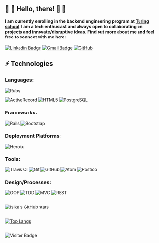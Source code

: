 ## 👋 👋 Hello, there! 👋 👋 

#### I am currently enrolling in the backend engineering program at [Turing school](https://turing.edu/).  I am a tech enthusiast and always open to collaborating on projects and innovate/disruptive ideas.  Find out more about me and feel free to connect with me here:

[![Linkedin Badge](https://img.shields.io/badge/-isika-blue?style=flat-square&logo=Linkedin&logoColor=white&link=https://www.linkedin.com/in/anirudhemmadi/)](https://www.linkedin.com/in/isika/)
[![Gmail Badge](https://img.shields.io/badge/-isika.powers@gmail.com-c14438?style=flat-square&logo=Gmail&logoColor=white&link=mailto:kanna6501@gmail.com)](mailto:isika.powers@gmail.com)
<a href="https://github.com/isikapowers" target="_blank"><img alt="GitHub" src="https://img.shields.io/badge/-@isikapowers-181717?style=flat-square&logo=GitHub&logoColor=white"></a>

## ⚡ Technologies

### Languages:

![Ruby](https://img.shields.io/badge/ruby-%23CC342D.svg?style=for-the-badge&logo=ruby&logoColor=white)
<!-- ![Python](https://img.shields.io/badge/python-3670A0?style=for-the-badge&logo=python&logoColor=ffdd54) -->
![ActiveRecord](https://camo.githubusercontent.com/63172ff88a7745bc0cdff2156be4bf5ef8b033aa69ed9dec8beb016267b15207/68747470733a2f2f696d672e736869656c64732e696f2f62616467652f4163746976655265636f72642532302d3230314538342e7376673f267374796c653d666f722d7468652d6261646765266c6f676f3d4163746976655265636f7264266c6f676f436f6c6f723d7768697465)
![HTML5](https://img.shields.io/badge/-HTML5-E34F26?style=flat-square&logo=html5&logoColor=white)
![PostgreSQL](https://img.shields.io/badge/-PostgreSQL-336791?style=flat-square&logo=postgresql)
<!-- ![SQL](https://camo.githubusercontent.com/cc5c126c3a22cd77a92a45064d7398d7cf3c5692e0da6352782f9b99abede53e/68747470733a2f2f696d672e736869656c64732e696f2f62616467652f53514c2532302d3731313943322e7376673f7374796c653d666f722d7468652d6261646765266c6f676f3d53514c266c6f676f436f6c6f723d7768697465) -->
<!-- ![MySQL](https://img.shields.io/badge/-MySQL-black?style=flat-square&logo=mysql) -->

### Frameworks:

![Rails](https://img.shields.io/badge/rails-%23CC0000.svg?style=for-the-badge&logo=ruby-on-rails&logoColor=white)
![Bootstrap](https://img.shields.io/badge/-Bootstrap-563D7C?style=flat-square&logo=bootstrap)

### Deployment Platforms:

![Heroku](https://img.shields.io/badge/-Heroku-430098?style=flat-square&logo=heroku)

### Tools:

![Travis CI](https://camo.githubusercontent.com/14caeafb23e1ae6bc0cea913a2c39d895ec4eb64c885ba86daffd001c42fab1a/68747470733a2f2f696d672e736869656c64732e696f2f62616467652f7472617669732d2d63692d3731313943322e7376673f267374796c653d666f722d7468652d6261646765266c6f676f3d747261766973266c6f676f436f6c6f723d7768697465)
![Git](https://img.shields.io/badge/-Git-black?style=flat-square&logo=git)
![GitHub](https://img.shields.io/badge/-GitHub-181717?style=flat-square&logo=github)
![Atom](https://camo.githubusercontent.com/c0f06332081abc85aa79b6c93f931c352ffb2de3c5877c5082008e6da9dd3acd/68747470733a2f2f696d672e736869656c64732e696f2f62616467652f41746f6d2d3230314538342e7376673f267374796c653d666f722d7468652d6261646765266c6f676f3d61746f6d266c6f676f436f6c6f723d7768697465)
![Postico](https://camo.githubusercontent.com/d4f4743c806c3c1b13d16f61e6871a2d866b4e99fe99aceffa1a18ba779c40d8/68747470733a2f2f696d672e736869656c64732e696f2f62616467652f506f737469636f2532302d3241343244302e7376673f267374796c653d666f722d7468652d6261646765266c6f676f3d506f737469636f266c6f676f436f6c6f723d7768697465)

### Design/Processes:
![OOP](https://camo.githubusercontent.com/a995223eb002754903830ff36956083235d188019672776b81db3d81c525dd95/68747470733a2f2f696d672e736869656c64732e696f2f62616467652f4f4f502532302d3230314538342e7376673f267374796c653d666f722d7468652d6261646765266c6f676f3d4f4f50266c6f676f436f6c6f723d7768697465)
![TDD](https://camo.githubusercontent.com/8fa63ecc5859fc6b9fbd82929bee710ee571c2bed306819659056b86cf856d11/68747470733a2f2f696d672e736869656c64732e696f2f62616467652f5444442532302d3241343244302e7376673f267374796c653d666f722d7468652d6261646765266c6f676f3d544444266c6f676f436f6c6f723d7768697465)
![MVC](https://camo.githubusercontent.com/8e99d10396739660d502d59b03ddc29daeb6cedd2a383ff7cd80df3112f4e3f0/68747470733a2f2f696d672e736869656c64732e696f2f62616467652f4d56432532302d3235443336362e7376673f267374796c653d666f722d7468652d6261646765266c6f676f3d4d5643266c6f676f436f6c6f723d7768697465)
![REST](https://camo.githubusercontent.com/7f9eeeafe7210a1e9d7f9d1f95277f41e4cd04a97dec51699d812feb19295582/68747470733a2f2f696d672e736869656c64732e696f2f62616467652f524553542532302d3731313943322e7376673f267374796c653d666f722d7468652d6261646765266c6f676f3d52455354266c6f676f436f6c6f723d7768697465)

##
![Isika's GitHub stats](https://github-readme-stats.vercel.app/api?username=isikapowers&show_icons=true&theme=nightowl)

##
[![Top Langs](https://github-readme-stats.vercel.app/api/top-langs/?username=isikapowers&layout=compact&theme=nightowl)](https://github.com/isikapowers/github-readme-stats)
  
##
![Visitor Badge](https://visitor-badge.laobi.icu/badge?page_id=isikapowers)

